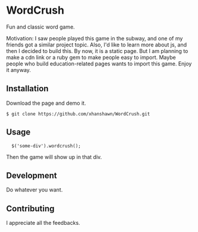 # WordCrush

Fun and classic word game.

Motivation: I saw people played this game in the subway, and one of my friends got a similar project topic. Also, I'd like to learn more about js, and then I decided to build this. By now, it is a static page. But I am planning to make a cdn link or a ruby gem to make people easy to import. Maybe people who build education-related pages wants to import this game. Enjoy it anyway.

## Installation

Download the page and demo it.

    $ git clone https://github.com/xhanshawn/WordCrush.git

## Usage

      $('some-div').wordcrush();

Then the game will show up in that div.



## Development

Do whatever you want.

## Contributing

I appreciate all the feedbacks.
